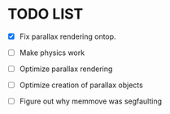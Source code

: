 # TODO LIST

* [x] Fix parallax rendering ontop.

* [ ] Make physics work

* [ ] Optimize parallax rendering

* [ ] Optimize creation of parallax objects

* [ ] Figure out why memmove was segfaulting
